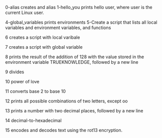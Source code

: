 0-alias creates and alias
1-hello_you prints hello user, where user is the current Linux user.

4-global_variables prints environments
5-Create a script that lists all local variables and environment variables, and functions

6 creates a script with local varibale

7 creates a script with global variable

8 prints the result of the addition of 128 with the value stored in the environment variable TRUEKNOWLEDGE, followed by a new line

9 divides

10 power of love

11 converts base 2 to base 10

12 prints all possible combinations of two letters, except oo

13  prints a number with two decimal places, followed by a new line

14 decimal-to-hexadecimal

15 encodes and decodes text using the rot13 encryption.
